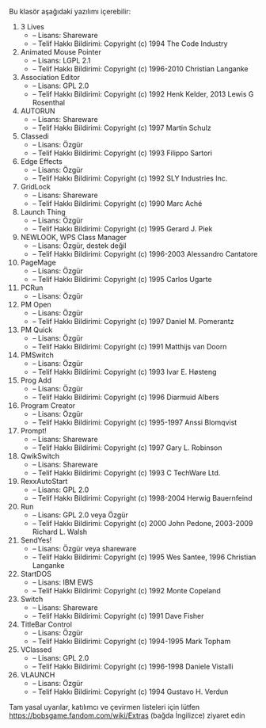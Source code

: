 Bu klasör aşağıdaki yazılımı içerebilir:

1. 3 Lives
   - – Lisans: Shareware
   - – Telif Hakkı Bildirimi: Copyright (c) 1994 The Code Industry
2. Animated Mouse Pointer
   - – Lisans: LGPL 2.1
   - – Telif Hakkı Bildirimi: Copyright (c) 1996-2010 Christian Langanke
3. Association Editor
   - – Lisans: GPL 2.0
   - – Telif Hakkı Bildirimi: Copyright (c) 1992 Henk Kelder, 2013 Lewis G Rosenthal
4. AUTORUN
   - – Lisans: Shareware
   - – Telif Hakkı Bildirimi: Copyright (c) 1997 Martin Schulz
5. Classedi
   - – Lisans: Özgür
   - – Telif Hakkı Bildirimi: Copyright (c) 1993 Filippo Sartori
6. Edge Effects
   - – Lisans: Özgür
   - – Telif Hakkı Bildirimi: Copyright (c) 1992 SLY Industries Inc.
7. GridLock
   - – Lisans: Shareware
   - – Telif Hakkı Bildirimi: Copyright (c) 1990 Marc Aché
8. Launch Thing
   - – Lisans: Özgür
   - – Telif Hakkı Bildirimi: Copyright (c) 1995 Gerard J. Piek
9. NEWLOOK, WPS Class Manager
   - – Lisans: Özgür, destek değil
   - – Telif Hakkı Bildirimi: Copyright (c) 1996-2003 Alessandro Cantatore
10. PageMage
    - – Lisans: Özgür
    - – Telif Hakkı Bildirimi: Copyright (c) 1995 Carlos Ugarte
11. PCRun
    - – Lisans: Özgür
12. PM Open
    - – Lisans: Özgür
    - – Telif Hakkı Bildirimi: Copyright (c) 1997 Daniel M. Pomerantz
13. PM Quick
    - – Lisans: Özgür
    - – Telif Hakkı Bildirimi: Copyright (c) 1991 Matthijs van Doorn
14. PMSwitch
    - – Lisans: Özgür
    - – Telif Hakkı Bildirimi: Copyright (c) 1993 Ivar E. Høsteng
15. Prog Add
    - – Lisans: Özgür
    - – Telif Hakkı Bildirimi: Copyright (c) 1996 Diarmuid Albers
16. Program Creator
    - – Lisans: Özgür
    - – Telif Hakkı Bildirimi: Copyright (c) 1995-1997 Anssi Blomqvist
17. Prompt!
    - – Lisans: Shareware
    - – Telif Hakkı Bildirimi: Copyright (c) 1997 Gary L. Robinson
18. QwikSwitch
    - – Lisans: Shareware
    - – Telif Hakkı Bildirimi: Copyright (c) 1993 C TechWare Ltd.
19. RexxAutoStart
    - – Lisans: GPL 2.0
    - – Telif Hakkı Bildirimi: Copyright (c) 1998-2004 Herwig Bauernfeind
20. Run
    - – Lisans: GPL 2.0 veya Özgür
    - – Telif Hakkı Bildirimi: Copyright (c) 2000 John Pedone, 2003-2009 Richard L. Walsh
21. SendYes!
    - – Lisans: Özgür veya shareware
    - – Telif Hakkı Bildirimi: Copyright (c) 1995 Wes Santee, 1996 Christian Langanke
22. StartDOS
    - – Lisans: IBM EWS
    - – Telif Hakkı Bildirimi: Copyright (c) 1992 Monte Copeland
23. Switch
    - – Lisans: Shareware
    - – Telif Hakkı Bildirimi: Copyright (c) 1991 Dave Fisher
24. TitleBar Control
    - – Lisans: Özgür
    - – Telif Hakkı Bildirimi: Copyright (c) 1994-1995 Mark Topham
25. VClassed
    - – Lisans: GPL 2.0
    - – Telif Hakkı Bildirimi: Copyright (c) 1996-1998 Daniele Vistalli
26. VLAUNCH
    - – Lisans: Özgür
    - – Telif Hakkı Bildirimi: Copyright (c) 1994 Gustavo H. Verdun

Tam yasal uyarılar, katılımcı ve çevirmen listeleri için lütfen https://bobsgame.fandom.com/wiki/Extras (bağda İngilizce) ziyaret edin
